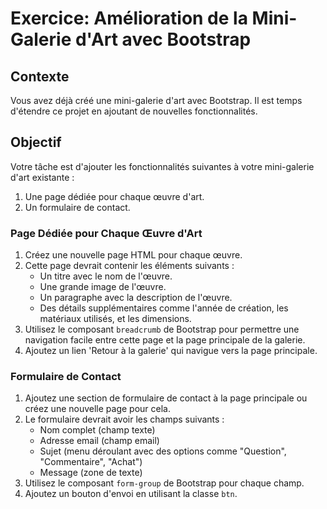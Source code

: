 # Exercice: Amélioration de la Mini-Galerie d'Art avec Bootstrap

## Contexte

Vous avez déjà créé une mini-galerie d'art avec Bootstrap. Il est temps d'étendre ce projet en ajoutant de nouvelles fonctionnalités.

## Objectif

Votre tâche est d'ajouter les fonctionnalités suivantes à votre mini-galerie d'art existante :

1. Une page dédiée pour chaque œuvre d'art.
2. Un formulaire de contact.

### Page Dédiée pour Chaque Œuvre d'Art

1. Créez une nouvelle page HTML pour chaque œuvre.
2. Cette page devrait contenir les éléments suivants :
   - Un titre avec le nom de l'œuvre.
   - Une grande image de l'œuvre.
   - Un paragraphe avec la description de l'œuvre.
   - Des détails supplémentaires comme l'année de création, les matériaux utilisés, et les dimensions.
3. Utilisez le composant `breadcrumb` de Bootstrap pour permettre une navigation facile entre cette page et la page principale de la galerie.
4. Ajoutez un lien 'Retour à la galerie' qui navigue vers la page principale.

### Formulaire de Contact

1. Ajoutez une section de formulaire de contact à la page principale ou créez une nouvelle page pour cela.
2. Le formulaire devrait avoir les champs suivants :
   - Nom complet (champ texte)
   - Adresse email (champ email)
   - Sujet (menu déroulant avec des options comme "Question", "Commentaire", "Achat")
   - Message (zone de texte)
3. Utilisez le composant `form-group` de Bootstrap pour chaque champ.
4. Ajoutez un bouton d'envoi en utilisant la classe `btn`.
